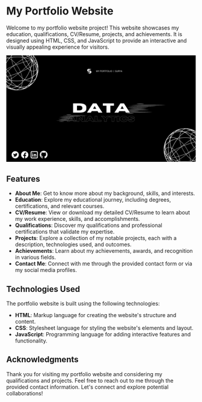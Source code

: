 # My Portfolio Website

Welcome to my portfolio website project! This website showcases my education, qualifications, CV/Resume, projects, and achievements. It is designed using HTML, CSS, and JavaScript to provide an interactive and visually appealing experience for visitors.

[![Portfolio Website](https://github.com/SuryaR08/Portfolio-/blob/main/images/banner.png)](https://suryar08.github.io/Portfolio-/)

## Features

- **About Me**: Get to know more about my background, skills, and interests.
- **Education**: Explore my educational journey, including degrees, certifications, and relevant courses.
- **CV/Resume**: View or download my detailed CV/Resume to learn about my work experience, skills, and accomplishments.
- **Qualifications**: Discover my qualifications and professional certifications that validate my expertise.
- **Projects**: Explore a collection of my notable projects, each with a description, technologies used, and outcomes.
- **Achievements**: Learn about my achievements, awards, and recognition in various fields.
- **Contact Me**: Connect with me through the provided contact form or via my social media profiles.

## Technologies Used

The portfolio website is built using the following technologies:

- **HTML**: Markup language for creating the website's structure and content.
- **CSS**: Stylesheet language for styling the website's elements and layout.
- **JavaScript**: Programming language for adding interactive features and functionality.

## Acknowledgments

Thank you for visiting my portfolio website and considering my qualifications and projects. Feel free to reach out to me through the provided contact information. Let's connect and explore potential collaborations!

